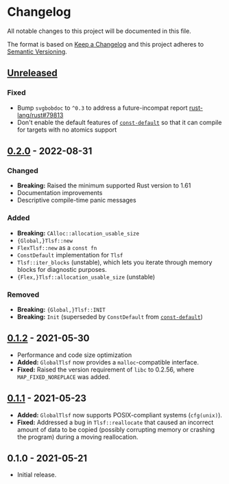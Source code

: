 # Changelog

All notable changes to this project will be documented in this file.

The format is based on [Keep a Changelog](http://keepachangelog.com/en/1.0.0/)
and this project adheres to [Semantic Versioning](http://semver.org/spec/v2.0.0.html).

## [Unreleased]

### Fixed

- Bump `svgbobdoc` to `^0.3` to address a future-incompat report
  [rust-lang/rust#79813](https://github.com/rust-lang/rust/issues/79813)
- Don't enable the default features of
  [`const-default`](https://crates.io/crates/const-default/1.0.0) so that it
  can compile for targets with no atomics support

## [0.2.0] - 2022-08-31

### Changed

- **Breaking:** Raised the minimum supported Rust version to 1.61
- Documentation improvements
- Descriptive compile-time panic messages

### Added

- **Breaking:** `CAlloc::allocation_usable_size`
- `{Global,}Tlsf::new`
- `FlexTlsf::new` as a `const fn`
- `ConstDefault` implementation for `Tlsf`
- `Tlsf::iter_blocks` (unstable), which lets you iterate through memory blocks for diagnostic purposes.
- `{Flex,}Tlsf::allocation_usable_size` (unstable)

### Removed

- **Breaking:** `{Global,}Tlsf::INIT`
- **Breaking:** `Init` (superseded by `ConstDefault` from [`const-default`](https://crates.io/crates/const-default/1.0.0))

## [0.1.2] - 2021-05-30

- Performance and code size optimization
- **Added:** `GlobalTlsf` now provides a `malloc`-compatible interface.
- **Fixed:** Raised the version requirement of `libc` to 0.2.56, where `MAP_FIXED_NOREPLACE` was added.

## [0.1.1] - 2021-05-23

- **Added:** `GlobalTlsf` now supports POSIX-compliant systems (`cfg(unix)`).
- **Fixed:** Addressed a bug in `Tlsf::reallocate` that caused an incorrect amount of data to be copied (possibly corrupting memory or crashing the program) during a moving reallocation.

## 0.1.0 - 2021-05-21

- Initial release.

[Unreleased]: https://github.com/yvt/rlsf/compare/0.2.0...HEAD
[0.2.0]: https://github.com/yvt/rlsf/compare/0.1.2...0.2.0
[0.1.2]: https://github.com/yvt/rlsf/compare/0.1.1...0.1.2
[0.1.1]: https://github.com/yvt/rlsf/compare/0.1.0...0.1.1
